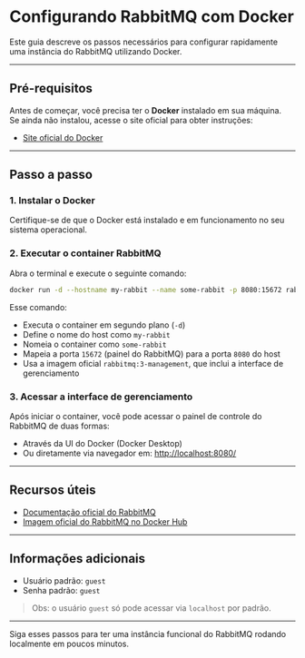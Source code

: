 # Configurando RabbitMQ com Docker

Este guia descreve os passos necessários para configurar rapidamente uma instância do RabbitMQ utilizando Docker.

---

## Pré-requisitos

Antes de começar, você precisa ter o **Docker** instalado em sua máquina.  
Se ainda não instalou, acesse o site oficial para obter instruções:

- [Site oficial do Docker](https://www.docker.com/)

---

## Passo a passo

### 1. Instalar o Docker

Certifique-se de que o Docker está instalado e em funcionamento no seu sistema operacional.

### 2. Executar o container RabbitMQ

Abra o terminal e execute o seguinte comando:

```bash
docker run -d --hostname my-rabbit --name some-rabbit -p 8080:15672 rabbitmq:3-management
```

Esse comando:

- Executa o container em segundo plano (`-d`)
- Define o nome do host como `my-rabbit`
- Nomeia o container como `some-rabbit`
- Mapeia a porta `15672` (painel do RabbitMQ) para a porta `8080` do host
- Usa a imagem oficial `rabbitmq:3-management`, que inclui a interface de gerenciamento

### 3. Acessar a interface de gerenciamento

Após iniciar o container, você pode acessar o painel de controle do RabbitMQ de duas formas:

- Através da UI do Docker (Docker Desktop)
- Ou diretamente via navegador em: [http://localhost:8080/](http://localhost:8080/)

---

## Recursos úteis

- [Documentação oficial do RabbitMQ](https://www.rabbitmq.com/)
- [Imagem oficial do RabbitMQ no Docker Hub](https://hub.docker.com/_/rabbitmq)

---

## Informações adicionais

- Usuário padrão: `guest`  
- Senha padrão: `guest`  

> Obs: o usuário `guest` só pode acessar via `localhost` por padrão.

---

Siga esses passos para ter uma instância funcional do RabbitMQ rodando localmente em poucos minutos.
